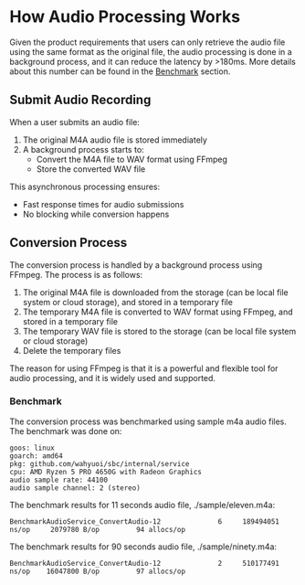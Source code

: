 # How Audio Processing Works

Given the product requirements that users can only retrieve the audio file using the same format as the original file, 
the audio processing is done in a background process, and it can reduce the latency by >180ms. More details about this number can be found in the [Benchmark](#benchmark) section.

## Submit Audio Recording

When a user submits an audio file:

1. The original M4A audio file is stored immediately
2. A background process starts to:
   - Convert the M4A file to WAV format using FFmpeg
   - Store the converted WAV file

This asynchronous processing ensures:
- Fast response times for audio submissions
- No blocking while conversion happens


## Conversion Process

The conversion process is handled by a background process using FFmpeg. The process is as follows:

1. The original M4A file is downloaded from the storage (can be local file system or cloud storage), and stored in a temporary file
2. The temporary M4A file is converted to WAV format using FFmpeg, and stored in a temporary file
3. The temporary WAV file is stored to the storage (can be local file system or cloud storage)
4. Delete the temporary files

The reason for using FFmpeg is that it is a powerful and flexible tool for audio processing, and it is widely used and supported. 


### Benchmark

The conversion process was benchmarked using sample m4a audio files. The benchmark was done on:
```
goos: linux
goarch: amd64
pkg: github.com/wahyuoi/sbc/internal/service
cpu: AMD Ryzen 5 PRO 4650G with Radeon Graphics
audio sample rate: 44100
audio sample channel: 2 (stereo)
```

The benchmark results for 11 seconds audio file, ./sample/eleven.m4a:
```
BenchmarkAudioService_ConvertAudio-12    	       6	 189494051 ns/op	 2079780 B/op	      94 allocs/op
```

The benchmark results for 90 seconds audio file, ./sample/ninety.m4a:
```
BenchmarkAudioService_ConvertAudio-12    	       2	 510177491 ns/op	16047800 B/op	      97 allocs/op
```



